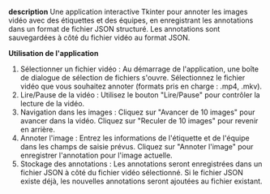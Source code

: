 **description** 
Une application interactive Tkinter pour annoter les images vidéo avec des étiquettes et des équipes, en enregistrant les annotations dans un format de fichier JSON structuré. Les annotations sont sauvegardées à côté du fichier vidéo au format JSON.

**Utilisation de l'application**
1. Sélectionner un fichier vidéo : Au démarrage de l'application, une boîte de dialogue de sélection de fichiers s'ouvre. Sélectionnez le fichier vidéo que vous souhaitez annoter (formats pris en charge : .mp4, .mkv).
2. Lire/Pause de la vidéo : Utilisez le bouton "Lire/Pause" pour contrôler la lecture de la vidéo.
3. Navigation dans les images :
Cliquez sur "Avancer de 10 images" pour avancer dans la vidéo.
Cliquez sur "Reculer de 10 images" pour revenir en arrière.
4. Annoter l'image : Entrez les informations de l'étiquette et de l'équipe dans les champs de saisie prévus. Cliquez sur "Annoter l'image" pour enregistrer l'annotation pour l'image actuelle.
5. Stockage des annotations : Les annotations seront enregistrées dans un fichier JSON à côté du fichier vidéo sélectionné. Si le fichier JSON existe déjà, les nouvelles annotations seront ajoutées au fichier existant.
